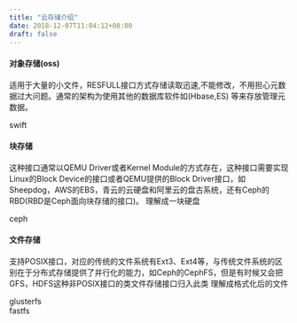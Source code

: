 ```yaml
---
title: "云存储介绍"
date: 2018-12-07T11:04:12+08:00
draft: false
---
```


#### 对象存储(oss)

适用于大量的小文件，RESFULL接口方式存储读取迅速,不能修改，不用担心元数据过大问题。通常的架构为使用其他的数据库软件如(Hbase,ES) 等来存放管理元数据。

swift

#### 块存储

这种接口通常以QEMU Driver或者Kernel Module的方式存在，这种接口需要实现Linux的Block Device的接口或者QEMU提供的Block Driver接口，如Sheepdog，AWS的EBS，青云的云硬盘和阿里云的盘古系统，还有Ceph的RBD(RBD是Ceph面向块存储的接口)。
理解成一块硬盘

ceph

#### 文件存储

支持POSIX接口，对应的传统的文件系统有Ext3、Ext4等，与传统文件系统的区别在于分布式存储提供了并行化的能力，如Ceph的CephFS，但是有时候又会把GFS，HDFS这种非POSIX接口的类文件存储接口归入此类
理解成格式化后的文件

glusterfs  
fastfs

